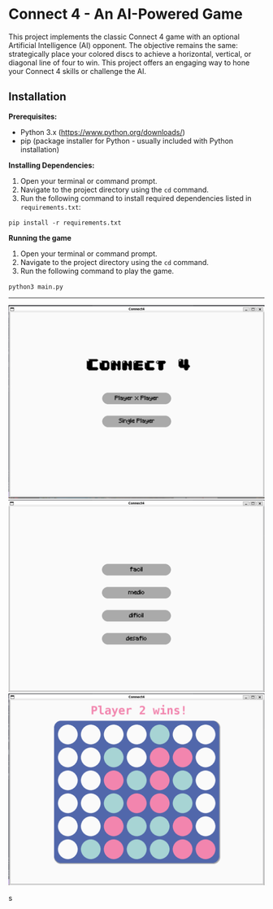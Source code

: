 # Connect 4 - An AI-Powered Game

This project implements the classic Connect 4 game with an optional Artificial Intelligence (AI) opponent. The objective remains the same: strategically place your colored discs to achieve a horizontal, vertical, or diagonal line of four to win. This project offers an engaging way to hone your Connect 4 skills or challenge the AI.

## Installation

**Prerequisites:**

- Python 3.x (https://www.python.org/downloads/)
- pip (package installer for Python - usually included with Python installation)

**Installing Dependencies:**

1. Open your terminal or command prompt.
2. Navigate to the project directory using the `cd` command.
3. Run the following command to install required dependencies listed in `requirements.txt`:

```
pip install -r requirements.txt
```

**Running the game**
1. Open your terminal or command prompt.
2. Navigate to the project directory using the `cd` command.
3. Run the following command to play the game.

```
python3 main.py
```
<hr>

<img src="./assets/inicio.png">
<img src="./assets/modos.png">
<img src="./assets/final.png">

s